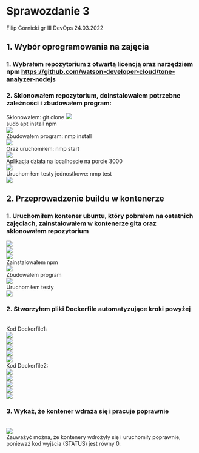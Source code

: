 # Sprawozdanie 3
Filip Górnicki gr III DevOps 24.03.2022
## 1. Wybór oprogramowania na zajęcia
### 1. Wybrałem repozytorium z otwartą licencją oraz narzędziem npm https://github.com/watson-developer-cloud/tone-analyzer-nodejs
### 2. Sklonowałem repozytorium, doinstalowałem potrzebne zależności i zbudowałem program:
Sklonowałem: git clone
![](o1.jpg)
</br>sudo apt install npm
</br>![](o2.jpg)
</br> Zbudowałem program: nmp install
</br>![](o3.jpg)
</br> Oraz uruchomiłem: nmp start
</br>![](o4.jpg)
</br> Aplikacja działa na localhoscie na porcie 3000
</br>![](o5.jpg)
</br> Uruchomiłem testy jednostkowe: nmp test
</br>![](o6.jpg)
## 2. Przeprowadzenie buildu w kontenerze
### 1. Uruchomiłem kontener ubuntu, który pobrałem na ostatnich zajęciach, zainstalowałem w kontenerze gita oraz sklonowałem repozytorium
![](o7.jpg)
</br>![](o8.jpg)
</br>![](o9.jpg)
</br>Zainstalowałem npm
</br>![](o10.jpg)
</br>Zbudowałem program
</br>![](o11.jpg)
</br>Uruchomiłem testy
</br>![](o12.jpg)
### 2. Stworzyłem pliki Dockerfile automatyzujące kroki powyżej
</br>Kod Dockerfile1:
</br>![](o13.jpg)
</br>![](o14.jpg)
</br>![](o15.jpg)
</br>![](o16.jpg)
</br>![](o17.jpg)
</br>Kod Dockerfile2:
</br>![](o18.jpg)
</br>![](o19.jpg)
</br>![](o20.jpg)
</br>![](o21.jpg)
</br>![](o22.jpg)
### 3. Wykaż, że kontener wdraża się i pracuje poprawnie
</br>![](o23.jpg)
</br>Zauważyć można, że kontenery wdrożyły się i uruchomiły poprawnie, ponieważ kod wyjścia (STATUS) jest równy 0.